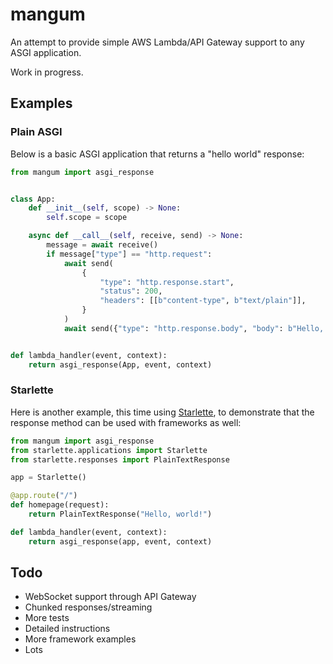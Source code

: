 # mangum

An attempt to provide simple AWS Lambda/API Gateway support to any ASGI application.

Work in progress.

## Examples

### Plain ASGI

Below is a basic ASGI application that returns a "hello world" response:

```python
from mangum import asgi_response


class App:
    def __init__(self, scope) -> None:
        self.scope = scope

    async def __call__(self, receive, send) -> None:
        message = await receive()
        if message["type"] == "http.request":
            await send(
                {
                    "type": "http.response.start",
                    "status": 200,
                    "headers": [[b"content-type", b"text/plain"]],
                }
            )
            await send({"type": "http.response.body", "body": b"Hello, world!"})


def lambda_handler(event, context):
    return asgi_response(App, event, context)

```

### Starlette

Here is another example, this time using [Starlette](https://github.com/encode/starlette/), to demonstrate that the response method can be used with frameworks as well:

```python
from mangum import asgi_response
from starlette.applications import Starlette
from starlette.responses import PlainTextResponse

app = Starlette()

@app.route("/")
def homepage(request):
    return PlainTextResponse("Hello, world!")

def lambda_handler(event, context):
    return asgi_response(app, event, context)

```

## Todo

- WebSocket support through API Gateway
- Chunked responses/streaming
- More tests
- Detailed instructions
- More framework examples
- Lots
